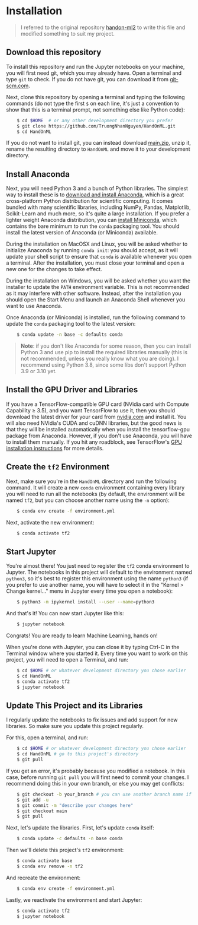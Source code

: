 # Installation

> I referred to the original repository [handon-ml2](https://github.com/TruongNhanNguyen/handson-ml2.git) to write this file and modified something to suit my project.

## Download this repository

To install this repository and run the Jupyter notebooks on your machine, you will first need git, which you may already have. Open a terminal and type `git` to check. If you do not have git, you can download it from [git-scm.com](https://git-scm.com/).

Next, clone this repository by opening a terminal and typing the following commands (do not type the first `$` on each line, it's just a convention to show that this is a terminal prompt, not something else like Python code):

```sh
    $ cd $HOME  # or any other development directory you prefer
    $ git clone https://github.com/TruongNhanNguyen/HandOnML.git
    $ cd HandOnML
```

If you do not want to install git, you can instead download [main.zip](https://github.com/TruongNhanNguyen/HandOnML/archive/main.zip), unzip it, rename the resulting directory to `HandOnML` and move it to your development directory.

## Install Anaconda

Next, you will need Python 3 and a bunch of Python libraries. The simplest way to install these is to [download and install Anaconda](https://www.anaconda.com/distribution/), which is a great cross-platform Python distribution for scientific computing. It comes bundled with many scientific libraries, including NumPy, Pandas, Matplotlib, Scikit-Learn and much more, so it's quite a large installation. If you prefer a lighter weight Anaconda distribution, you can [install Miniconda](https://docs.conda.io/en/latest/miniconda.html), which contains the bare minimum to run the `conda` packaging tool. You should install the latest version of Anaconda (or Miniconda) available.

During the installation on MacOSX and Linux, you will be asked whether to initialize Anaconda by running `conda init`: you should accept, as it will update your shell script to ensure that `conda` is available whenever you open a terminal. After the installation, you must close your terminal and open a new one for the changes to take effect.

During the installation on Windows, you will be asked whether you want the installer to update the `PATH` environment variable. This is not recommended as it may interfere with other software. Instead, after the installation you should open the Start Menu and launch an Anaconda Shell whenever you want to use Anaconda.

Once Anaconda (or Miniconda) is installed, run the following command to update the `conda` packaging tool to the latest version:

```sh
    $ conda update -n base -c defaults conda
```

> **Note**: if you don't like Anaconda for some reason, then you can install Python 3 and use pip to install the required libraries manually (this is not recommended, unless you really know what you are doing). I recommend using Python 3.8, since some libs don't support Python 3.9 or 3.10 yet.


## Install the GPU Driver and Libraries
If you have a TensorFlow-compatible GPU card (NVidia card with Compute Capability ≥ 3.5), and you want TensorFlow to use it, then you should download the latest driver for your card from [nvidia.com](https://www.nvidia.com/Download/index.aspx?lang=en-us) and install it. You will also need NVidia's CUDA and cuDNN libraries, but the good news is that they will be installed automatically when you install the tensorflow-gpu package from Anaconda. However, if you don't use Anaconda, you will have to install them manually. If you hit any roadblock, see TensorFlow's [GPU installation instructions](https://tensorflow.org/install/gpu) for more details.

## Create the `tf2` Environment

Next, make sure you're in the `HandOnML` directory and run the following command. It will create a new `conda` environment containing every library you will need to run all the notebooks (by default, the environment will be named `tf2`, but you can choose another name using the `-n` option):

```sh
    $ conda env create -f environment.yml
```

Next, activate the new environment:

```sh
    $ conda activate tf2
```


## Start Jupyter

You're almost there! You just need to register the `tf2` conda environment to Jupyter. The notebooks in this project will default to the environment named `python3`, so it's best to register this environment using the name `python3` (if you prefer to use another name, you will have to select it in the "Kernel > Change kernel..." menu in Jupyter every time you open a notebook):

```sh
    $ python3 -m ipykernel install --user --name=python3
```

And that's it! You can now start Jupyter like this:

```sh
    $ jupyter notebook
```

Congrats! You are ready to learn Machine Learning, hands on!

When you're done with Jupyter, you can close it by typing Ctrl-C in the Terminal window where you started it. Every time you want to work on this project, you will need to open a Terminal, and run:

```sh
    $ cd $HOME # or whatever development directory you chose earlier
    $ cd HandOnML
    $ conda activate tf2
    $ jupyter notebook
```

## Update This Project and its Libraries

I regularly update the notebooks to fix issues and add support for new libraries. So make sure you update this project regularly.

For this, open a terminal, and run:

```sh
    $ cd $HOME # or whatever development directory you chose earlier
    $ cd HandOnML # go to this project's directory
    $ git pull
```

If you get an error, it's probably because you modified a notebook. In this case, before running `git pull` you will first need to commit your changes. I recommend doing this in your own branch, or else you may get conflicts:

```sh
    $ git checkout -b your_branch # you can use another branch name if you want
    $ git add -u
    $ git commit -m "describe your changes here"
    $ git checkout main
    $ git pull
```

Next, let's update the libraries. First, let's update `conda` itself:

```sh
    $ conda update -c defaults -n base conda
```

Then we'll delete this project's `tf2` environment:

```sh
    $ conda activate base
    $ conda env remove -n tf2
```

And recreate the environment:

```sh
    $ conda env create -f environment.yml
```

Lastly, we reactivate the environment and start Jupyter:

```sh
    $ conda activate tf2
    $ jupyter notebook
```